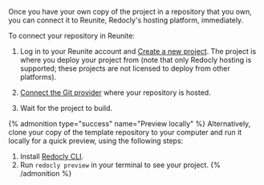 Once you have your own copy of the project in a repository that you own, you can connect it to Reunite, Redocly's hosting platform, immediately.

To connect your repository in Reunite:

1. Log in to your Reunite account and [Create a new project](../../reunite/project/manage-projects.md#create-a-project).
   The project is where you deploy your project from (note that only Redocly hosting is supported; these projects are not licensed to deploy from other platforms).

2. [Connect the Git provider](../../reunite/project/connect-git/connect-git-provider.md) where your repository is hosted.

3. Wait for the project to build.

{% admonition type="success" name="Preview locally" %}
Alternatively, clone your copy of the template repository to your computer and run it locally for a quick preview, using the following steps:

1. Install [Redocly CLI](https://redocly.com/docs/cli/installation).
1. Run `redocly preview` in your terminal to see your project.
{% /admonition %}

